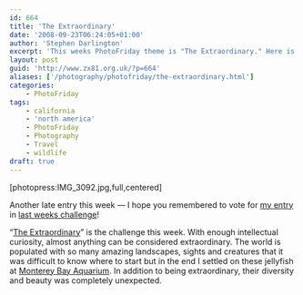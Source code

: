 ```yaml
---
id: 664
title: 'The Extraordinary'
date: '2008-09-23T06:24:05+01:00'
author: 'Stephen Darlington'
excerpt: 'This weeks PhotoFriday theme is "The Extraordinary." Here is my entry.'
layout: post
guid: 'http://www.zx81.org.uk/?p=664'
aliases: ['/photography/photofriday/the-extraordinary.html']
categories:
    - PhotoFriday
tags:
    - california
    - 'north america'
    - PhotoFriday
    - Photography
    - Travel
    - wildlife
draft: true
---
```


\[photopress:IMG\_3092.jpg,full,centered\]

Another late entry this week — I hope you remembered to vote for [my entry](/photography/photofriday/relationship.html) in [last weeks challenge](http://www.photofriday.com/linkviewer.php?id=807)!

“[The Extraordinary](http://www.photofriday.com/archives/challenge/000809.php)” is the challenge this week. With enough intellectual curiosity, almost anything can be considered extraordinary. The world is populated with so many amazing landscapes, sights and creatures that it was difficult to know where to start but in the end I settled on these jellyfish at [Monterey Bay Aquarium](/travel/monterey-bay-aquarium.html). In addition to being extraordinary, their diversity and beauty was completely unexpected.